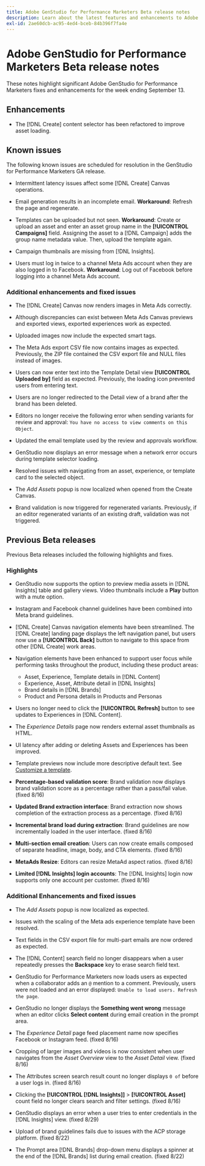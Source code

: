 ```yaml
---
title: Adobe GenStudio for Performance Marketers Beta release notes
description: Learn about the latest features and enhancements to Adobe GenStudio for Performance Marketers.
exl-id: 2ae60dcb-ac95-4ed4-bceb-84b396f7fa4e
---
```

# Adobe GenStudio for Performance Marketers Beta release notes

These notes highlight significant Adobe GenStudio for Performance Marketers fixes and enhancements for the week ending September 13.

## Enhancements

* The [!DNL Create] content selector has been refactored to improve asset loading. <!-- GS-2586 -->

## Known issues

The following known issues are scheduled for resolution in the GenStudio for Performance Marketers GA release.

* Intermittent latency issues affect some [!DNL Create] Canvas operations. <!-- GS-5203 -->

* Email generation results in an incomplete email. **Workaround**: Refresh the page and regenerate. <!-- GS-5209 -->

* Templates can be uploaded but not seen. **Workaround**: Create or upload an asset and enter an asset group name in the **[!UICONTROL Campaigns]** field. Assigning the asset to a [!DNL Campaign] adds the group name metadata value. Then, upload the template again. <!-- GS-4815 --> 

* Campaign thumbnails are missing from [!DNL Insights]. <!-- GS-4648 -->

* Users must log in twice to a channel Meta Ads account when they are also logged in to Facebook. **Workaround**: Log out of Facebook before logging into a channel Meta Ads account. <!-- GS-4806 -->

### Additional enhancements and fixed issues

* The [!DNL Create] Canvas now renders images in Meta Ads correctly. <!-- GS-4864 -->

* Although discrepancies can exist between Meta Ads Canvas previews and exported views, exported experiences work as expected. <!-- GS-4492 4401 -->

* Uploaded images now include the expected smart tags. <!-- GS-4856 -->

* The Meta Ads export CSV file now contains images as expected. Previously, the ZIP file contained the CSV export file and NULL files instead of images.  <!-- GS-5107 -->

* Users can now enter text into the Template Detail view **[!UICONTROL Uploaded by]** field as expected. Previously, the loading icon prevented users from entering text. <!-- GS-4887 -->

* Users are no longer redirected to the Detail view of a brand after the brand has been deleted. <!-- GS-2663 -->

* Editors no longer receive the following error when sending variants for review and approval: `You have no access to view comments on this Object`.  <!-- GS-5140 -->

* Updated the email template used by the review and approvals workflow. <!-- GS-5239 -->

* GenStudio now displays an error message when a network error occurs during template selector loading. <!-- GS-4682 -->

* Resolved issues with navigating from an asset, experience, or template card to the selected object. <!-- GS-4390 -->

* The _Add Assets_ popup is now localized when opened from the Create Canvas.  <!-- GS-4867 -->

* Brand validation is now triggered for regenerated variants. Previously, if an editor regenerated variants of an existing draft, validation was not triggered. <!-- GS-3971 -->

## Previous Beta releases

Previous Beta releases included the following highlights and fixes. 

### Highlights

* GenStudio now supports the option to preview media assets in [!DNL Insights] table and gallery views. Video thumbnails include a **Play** button with a mute option. <!-- GS-4398 -->

* Instagram and Facebook channel guidelines have been combined into Meta brand guidelines.

* [!DNL Create] Canvas navigation elements have been streamlined. The [!DNL Create] landing page displays the left navigation panel, but users now use a **[!UICONTROL Back]** button to navigate to this space from other [!DNL Create] work areas.

* Navigation elements have been enhanced to support user focus while performing tasks throughout the product, including these product areas:

  * Asset, Experience, Template details in [!DNL Content]
  * Experience, Asset, Attribute detail in [!DNL Insights]
  * Brand details in [!DNL Brands]
  * Product and Persona details in Products and Personas

* Users no longer need to click the **[!UICONTROL Refresh]** button to see updates to Experiences in [!DNL Content].

* The _Experience Details_ page now renders external asset thumbnails as HTML.

* UI latency after adding or deleting Assets and Experiences has been improved.

* Template previews now include more descriptive default text. See [Customize a template](https://experienceleague.adobe.com/en/docs/genstudio/user-guide/content/templates/customize-template#template-preview). 

* **Percentage-based validation score**: Brand validation now displays brand validation score as a percentage rather than a pass/fail value. (fixed 8/16)

* **Updated Brand extraction interface**: Brand extraction now shows completion of the extraction process as a percentage. (fixed 8/16)

* **Incremental brand load during extraction**: Brand guidelines are now incrementally loaded in the user interface. (fixed 8/16)

* **Multi-section email creation**: Users can now create emails composed of separate headline, image, body, and CTA elements. (fixed 8/16)

* **MetaAds Resize**: Editors can resize MetaAd aspect ratios. (fixed 8/16)

* **Limited [!DNL Insights] login accounts**: The [!DNL Insights] login now supports only one account per customer. (fixed 8/16)

### Additional Enhancements and fixed issues

* The _Add Assets_ popup is now localized as expected. <!-- GS-3834 -->

* Issues with the scaling of the Meta ads experience template have been resolved. <!-- GS-4174 -->

* Text fields in the CSV export file for multi-part emails are now ordered as expected. <!-- GS-4013 -->

* The [!DNL Content] search field no longer disappears when a user repeatedly presses the **Backspace** key to erase search field text.  <!-- GS-4543 -->

* GenStudio for Performance Marketers now loads users as expected when a collaborator adds an `@` mention to a comment. Previously, users were not loaded and an error displayed: `Unable to load users. Refresh the page`. <!-- GS-4113 -->

* GenStudio no longer displays the **Something went wrong** message when an editor clicks **Select content** during email creation in the prompt area. <!-- GS-4879 -->

* The _Experience Detail_ page feed placement name now specifies Facebook or Instagram feed. (fixed 8/16)

* Cropping of larger images and videos is now consistent when user navigates from the _Asset Overview_ view to the _Asset Detail_ view. (fixed 8/16)

* The Attributes screen search result count no longer displays `0 of` before a user logs in. (fixed 8/16) <!-- GS-3665 -->

* Clicking the **[!UICONTROL [!DNL Insights]]**  > **[!UICONTROL Asset]** count field no longer clears search and filter settings. (fixed 8/16) <!-- GS-3476 -->

* GenStudio displays an error when a user tries to enter credentials in the [!DNL Insights] view. (fixed 8/29) <!-- GS-4689 --> 

* Upload of brand guidelines fails due to issues with the ACP storage platform. (fixed 8/22) <!-- GS-4369 -->

* The Prompt area [!DNL Brands] drop-down menu displays a spinner at the end of the [!DNL Brands] list during email creation. (fixed 8/22) <!-- GS-4077 -->
